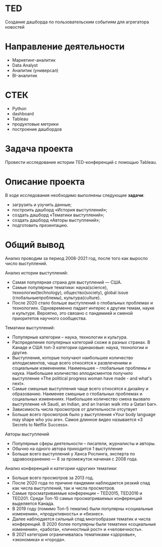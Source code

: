 # ТED
Создание дашборда по пользовательским событиям для агрегатора
новостей
# Направление деятельности
* Маркетинг-аналитик
* Data Analyst
* Аналитик (универсал)
* BI-аналитик
# СТЕК
* Python
* dashboard
* Tableau
* продуктовые метрики
* построение дашбордов
# Задача проекта 
Провести исследование истории TED-конференций с помощью Tableau.
# Описание проекта
В ходе исследования необходимо выполнены следующие **задачи**:
- загрузить и узучить данные;
- построить дашборд «История выступлений»;
- создать дашборд «Тематики выступлений»;
- создать дашборд «Авторы выступлений»;
- подготовить презентацию.
# Общий вывод
Анализ проводим за период 2008-2021 год, после того как выросло число выступлений.

Анализ истории выступлений:
- Самая популярная страна для выступлений — США.
- Самые популярные тематики: наука(science), технологии(technology), общество(society), global issue (глобальныепроблемы), культура(culture).
- После 2020 стало больше выступлений о глобальных проблемах и  технологиях. Одновременно падает интерес к другим темам, науке и культуре. Вероятно, это связано с пандемией и сменой приоритетов научного сообщества.

Тематики выступлений:
- Популярные категории – наука, технологии и культура.
- Распределение популярных категорий схоже в разных странах. В Канаде и США топ-3 категории одинаковые: наука, технологии и другие.
- Выступления, которые получают наибольшее количество аплодисментов, чаще всего относятся к развлечениям и социальным изменениям. Наименьшее – глобальные проблемы и наука. Наибольшее количество аплодисментов получило выступление «The political progress woman have made - and what's next».
- Самые смешные выступления чаще всего относятся к дизайну и образованию. Наименее смешные о глобальных проблемах и социальных изменениях. Наибольшее количество смеха вызвало выступление  «A Saudi, an Indian, and an Iranian walk into a Qatari bar». 
- Зависимость числа просмотров от длительности отсутвует
- Больше всего просмотров было у выступления «Your body language may shape who you are». Самое длинное видео называется «3 Secrets to Netflix Success». 

Авторы выступлений
- Популярные сферы деятельности – писатели, журналисты и авторы.
- Обычно на одного автора приходится 1 выступление
- Больше всего выступлений у Ханса Рослинга, эксперта по здравоохранению — 8 за промежуток начиная с 2008 года.

Анализ конференций и категории «другии» тематики:
- Больше всего просмотров за 2013 год.
- После 2020 года по причине пандемии наблюдается резкий спад как числа выступлений, так и числа просмотров.
- Самые просматриваемые конференции – TED2015, TED2016 и TED201. Среди Топ-10 самых просматриваемых конференций выделяется Канада. 
- В 2019 году (помимо Топ-5 тематик) были популярны «социальные изменения», «продуктивность» и «бизнес».
- Далее наблюдается сильный спад многообразия тематик и числа конференций. В 2020 более популярны были тематики «социальные изменения», «работа», «личностный рост» и «человечность». 
- В 2021 категория ограничивалась тематиками «здоровье», «экономика» и «города».
